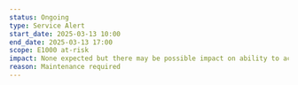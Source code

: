 ```yaml
---
status: Ongoing
type: Service Alert
start_date: 2025-03-13 10:00
end_date: 2025-03-13 17:00
scope: E1000 at-risk 
impact: None expected but there may be possible impact on ability to access the /epsrc and /general file systems
reason: Maintenance required
---
```

